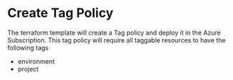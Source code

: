 # Create Tag Policy

The terraform template will create a Tag policy and deploy it in the Azure 
Subscription. This tag policy will require all taggable resources to have the following
tags
- environment
- project